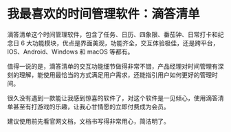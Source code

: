 # 我最喜欢的时间管理软件：滴答清单

滴答清单这个时间管理软件，包含了任务、日历、四象限、番茄钟、日常打卡和纪念日 6 大功能模块，优点是界面美观，功能齐全，交互体验极佳，还是跨平台， IOS、Android、Windows 和 macOS 等都有。

值得一说的是，滴答清单的交互功能细节做得非常不错，产品经理对时间管理有深刻的理解，能使用最恰当的方式满足用户需求，还能指引用户如何更好的管理时间。

很久没有遇到一款能让我感到惊喜的软件了，对这个软件是一见倾心，使用滴答清单甚至有打游戏的乐趣，让我心甘情愿的立即付费成为会员。

建议使用前先看官网文档，文档书写得非常用心，简洁明了。
